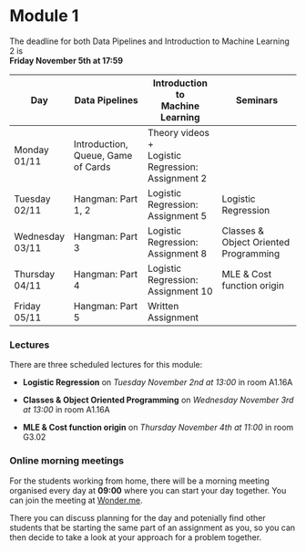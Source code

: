 
# Module 1

The deadline for both Data Pipelines and Introduction to Machine Learning 2 is<br>**Friday November 5th at 17:59**

| Day                | Data Pipelines               | Introduction to<br>Machine Learning | Seminars                    |
| ------------------ | ---------------------------- | ----------------------------------- | --------------------------- |
| Monday<br>01/11    | Introduction, Queue, Game of Cards | Theory videos +<br>Logistic Regression: Assignment 2 |      |
| Tuesday<br>02/11   | Hangman: Part 1, 2           | Logistic Regression: Assignment 5   | Logistic Regression         |
| Wednesday<br>03/11 | Hangman: Part 3              | Logistic Regression: Assignment 8   | Classes & Object Oriented Programming |
| Thursday<br>04/11  | Hangman: Part 4              | Logistic Regression: Assignment 10  | MLE & Cost function origin  |
| Friday<br>05/11    | Hangman: Part 5              | Written Assignment                  |                             |

### Lectures

There are three scheduled lectures for this module:

* **Logistic Regression** on *Tuesday November 2nd at 13:00* in room A1.16A

* **Classes & Object Oriented Programming** on *Wednesday November 3rd at 13:00* in room A1.16A

* **MLE & Cost function origin** on *Thursday November 4th at 11:00* in room G3.02

### Online morning meetings

For the students working from home, there will be a morning meeting organised
every day at **09:00** where you can start your day together. You can join the
meeting at
[Wonder.me](https://www.wonder.me/r?id=c6cdcb4d-7901-44dc-9b9f-fe90898c22a5).

There you can discuss planning for the day and potenially find other students
that be starting the same part of an assignment as you, so you can
then decide to take a look at your approach for a problem together.

